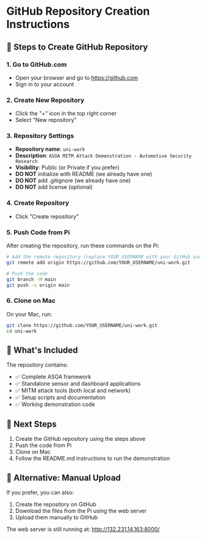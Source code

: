 # GitHub Repository Creation Instructions

## 🚀 Steps to Create GitHub Repository

### 1. Go to GitHub.com
- Open your browser and go to https://github.com
- Sign in to your account

### 2. Create New Repository
- Click the "+" icon in the top right corner
- Select "New repository"

### 3. Repository Settings
- **Repository name**: `uni-work`
- **Description**: `ASOA MITM Attack Demonstration - Automotive Security Research`
- **Visibility**: Public (or Private if you prefer)
- **DO NOT** initialize with README (we already have one)
- **DO NOT** add .gitignore (we already have one)
- **DO NOT** add license (optional)

### 4. Create Repository
- Click "Create repository"

### 5. Push Code from Pi
After creating the repository, run these commands on the Pi:

```bash
# Add the remote repository (replace YOUR_USERNAME with your GitHub username)
git remote add origin https://github.com/YOUR_USERNAME/uni-work.git

# Push the code
git branch -M main
git push -u origin main
```

### 6. Clone on Mac
On your Mac, run:
```bash
git clone https://github.com/YOUR_USERNAME/uni-work.git
cd uni-work
```

## 📁 What's Included

The repository contains:
- ✅ Complete ASOA framework
- ✅ Standalone sensor and dashboard applications
- ✅ MITM attack tools (both local and network)
- ✅ Setup scripts and documentation
- ✅ Working demonstration code

## 🎯 Next Steps

1. Create the GitHub repository using the steps above
2. Push the code from Pi
3. Clone on Mac
4. Follow the README.md instructions to run the demonstration

## 🔧 Alternative: Manual Upload

If you prefer, you can also:
1. Create the repository on GitHub
2. Download the files from the Pi using the web server
3. Upload them manually to GitHub

The web server is still running at: http://132.231.14.163:8000/
